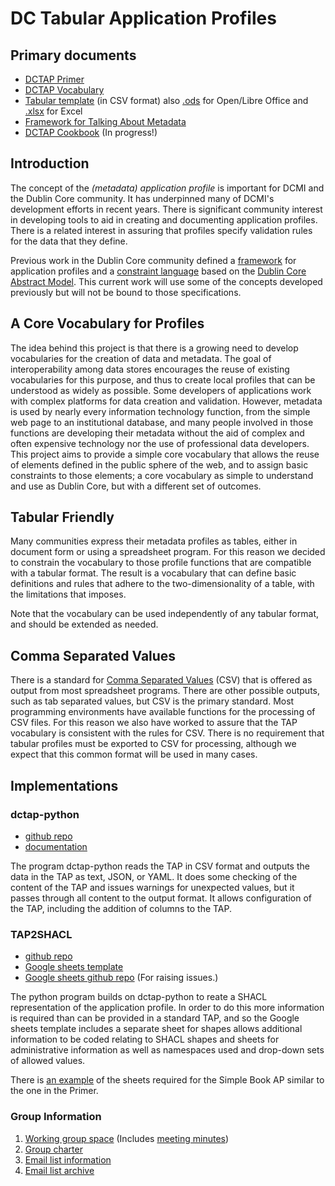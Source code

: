
# DC Tabular Application Profiles

## Primary documents

* [DCTAP Primer](TAPprimer.md)
* [DCTAP Vocabulary](TAPvocabulary.md)
* [Tabular template](TAPtemplate.csv) (in CSV format) also [.ods](TAPtemplate.ods) for Open/Libre Office and [.xlsx](TAPtemplate.xlsx) for Excel
* [Framework for Talking About Metadata](talking_about_metadata.md)
* [DCTAP Cookbook](DCTAP-Cookbook.md) (In progress!)

## Introduction

The concept of the <em>(metadata) application profile</em> is important for DCMI and the Dublin Core community. It has underpinned many of DCMI's development efforts in recent years. There is significant community interest in developing tools to aid in creating and documenting application profiles. There is a related interest in assuring that profiles specify validation rules for the data that they define.  

Previous work in the Dublin Core community defined a [framework](/specifications/dublin-core/singapore-framework/) for application profiles and a [constraint language](http://www.dublincore.org/specifications/dublin-core/dc-dsp/) based on the [Dublin Core Abstract Model](http://www.dublincore.org/specifications/dublin-core/abstract-model/). This current work will use some of the concepts developed previously but will not be bound to those specifications.

## A Core Vocabulary for Profiles

The idea behind this project is that there is a growing need to develop vocabularies for the creation of data and metadata. The goal of interoperability among data stores encourages the reuse of existing vocabularies for this purpose, and thus to create local profiles that can be understood as widely as possible. Some developers of applications work with complex platforms for data creation and validation. However, metadata is used by nearly every information technology function, from the simple web page to an institutional database, and many people involved in those functions are developing their metadata without the aid of complex and often expensive technology nor the use of professional data developers. This project aims to provide a simple core vocabulary that allows the reuse of elements defined in the public sphere of the web, and to assign basic constraints to those elements; a core vocabulary as simple to understand and use as Dublin Core, but with a different set of outcomes.

## Tabular Friendly

Many communities express their metadata profiles as tables, either in document form or using a spreadsheet program. For this reason we decided to constrain the vocabulary to those profile functions that are compatible with a tabular format. The result is a vocabulary that can define basic definitions and rules that adhere to the two-dimensionality of a table, with the limitations that imposes.

Note that the vocabulary can be used independently of any tabular format, and should be extended as needed.

## Comma Separated Values

There is a standard for [Comma Separated Values](https://tools.ietf.org/html/rfc4180) (CSV) that is offered as output from most spreadsheet programs. There are other possible outputs, such as tab separated values, but CSV is the primary standard. Most programming environments have available functions for the processing of CSV files. For this reason we also have worked to assure that the TAP vocabulary is consistent with the rules for CSV. There is no requirement that tabular profiles must be exported to CSV for processing, although we expect that this common format will be used in many cases.

## Implementations

### dctap-python
* [github repo](https://github.com/dcmi/dctap-python)
* [documentation](https://dctap-python.readthedocs.io/en/latest/)

The program dctap-python reads the TAP in CSV format and outputs the data in the TAP as text, JSON, or YAML. It does some checking of the content of the TAP and issues warnings for unexpected values, but it passes through all content to the output format. It allows configuration of the TAP, including the addition of columns to the TAP.

### TAP2SHACL
* [github repo](https://github.com/philbarker/TAP2SHACL)
* [Google sheets template](https://docs.google.com/spreadsheets/d/1A1l2ouF07yXWpHzeA6d6j9FRmXIxrcPsRCEbTvgTNKQ/edit?usp=sharing)
* [Google sheets github repo](https://github.com/philbarker/DCTAPTemplateForGoogleSheets) (For raising issues.)

The python program builds on dctap-python to reate a SHACL representation of the application profile. In order to do this more information is required than can be provided in a standard TAP, and so the Google sheets template includes a separate sheet for shapes allows additional information to be coded relating to SHACL shapes and sheets for administrative information as well as namespaces used and drop-down sets of allowed values.

There is [an example](https://docs.google.com/spreadsheets/d/1UkYPGkRo9pcxQYZG9E460pMg_WjKAoJO-Z6gwQXXl6M/edit?usp=sharing) of the sheets required for the Simple Book AP similar to the one in the Primer.

### Group Information
1. [Working group space](https://github.com/dcmi/dcap/blob/master/README.md) (Includes [meeting minutes](https://github.com/dcmi/dcap/tree/master/meetings))
1. [Group charter](http://www.dublincore.org/groups/application_profiles_ig/)
1. [Email list information](https://lists.dublincore.org/mailman/listinfo/application-profiles-ig)
1. [Email list archive](https://lists.dublincore.org/pipermail/application-profiles-ig/)
